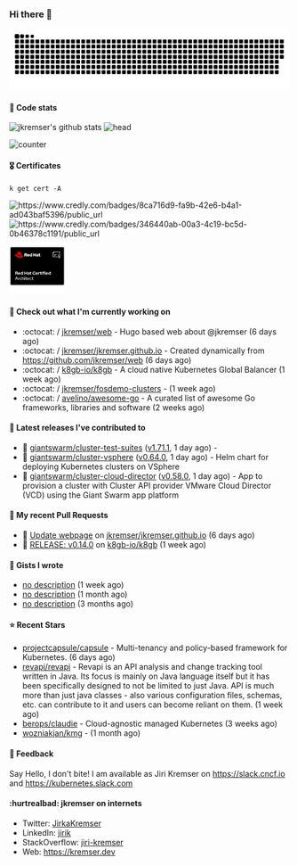 ### Hi there 👋

<picture>
  <source media="(prefers-color-scheme: dark)" srcset="github-snake-dark.svg" />
  <source media="(prefers-color-scheme: light)" srcset="github-snake.svg" />
  <img alt="github-snake" src="github-snake.svg" />
</picture>

#### 📱 Code stats

![jkremser's github stats](https://github-readme-stats.vercel.app/api?username=jkremser&count_private=true&show_icons=true&hide_border=false&theme=tokyonight&title_color=5bcdec&bg_color=0d1117&border_radius=false) ![head](https://user-images.githubusercontent.com/535866/175570014-71166aaa-95f7-4a4f-869c-93a16481de4e.jpeg)



![counter](https://komarev.com/ghpvc/?username=jkremser&color=5bcdec&style=for-the-badge)

#### 🎖 Certificates
```
k get cert -A
```
<p align="left">
    <a style="text-decoration: none !important;" href="https://www.credly.com/badges/8ca716d9-fa9b-42e6-b4a1-ad043baf5396/public_url">
        <img src="https://training.linuxfoundation.org/wp-content/uploads/2022/11/CKA.png" alt="https://www.credly.com/badges/8ca716d9-fa9b-42e6-b4a1-ad043baf5396/public_url" width="110" height="110"/>
    </a>
    <a style="text-decoration: none !important;" href="https://www.credly.com/badges/346440ab-00a3-4c19-bc5d-0b46378c1191/public_url">
        <img src="https://training.linuxfoundation.org/wp-content/uploads/2022/11/CKS.png" alt="https://www.credly.com/badges/346440ab-00a3-4c19-bc5d-0b46378c1191/public_url" width="110" height="110"/>
    </a>
    <a style="text-decoration: none !important;" href="https://rhtapps.redhat.com/verify/?certId=120-194-022">
        <img src="./rhca.png" alt="https://rhtapps.redhat.com/verify/?certId=120-194-022" width="100" height="100"/>
    </a>
</p>

#### 👷 Check out what I'm currently working on

- :octocat: / [jkremser/web](https://github.com/jkremser/web) - Hugo based web about @jkremser (6 days ago)
- :octocat: / [jkremser/jkremser.github.io](https://github.com/jkremser/jkremser.github.io) - Created dynamically from https://github.com/jkremser/web (6 days ago)
- :octocat: / [k8gb-io/k8gb](https://github.com/k8gb-io/k8gb) - A cloud native Kubernetes Global Balancer (1 week ago)
- :octocat: / [jkremser/fosdemo-clusters](https://github.com/jkremser/fosdemo-clusters) -  (1 week ago)
- :octocat: / [avelino/awesome-go](https://github.com/avelino/awesome-go) - A curated list of awesome Go frameworks, libraries and software (2 weeks ago)

#### 🔭 Latest releases I've contributed to

- 🎉 [giantswarm/cluster-test-suites](https://github.com/giantswarm/cluster-test-suites) ([v1.71.1](https://github.com/giantswarm/cluster-test-suites/releases/tag/v1.71.1), 1 day ago) - 
- 🎉 [giantswarm/cluster-vsphere](https://github.com/giantswarm/cluster-vsphere) ([v0.64.0](https://github.com/giantswarm/cluster-vsphere/releases/tag/v0.64.0), 1 day ago) - Helm chart for deploying Kubernetes clusters on VSphere
- 🎉 [giantswarm/cluster-cloud-director](https://github.com/giantswarm/cluster-cloud-director) ([v0.58.0](https://github.com/giantswarm/cluster-cloud-director/releases/tag/v0.58.0), 1 day ago) - App to provision a cluster with Cluster API provider VMware Cloud Director (VCD) using the Giant Swarm app platform

#### 🔨 My recent Pull Requests

- 💪 [Update webpage](https://github.com/jkremser/jkremser.github.io/pull/12) on [jkremser/jkremser.github.io](https://github.com/jkremser/jkremser.github.io) (6 days ago)
- 💪 [RELEASE: v0.14.0](https://github.com/k8gb-io/k8gb/pull/1732) on [k8gb-io/k8gb](https://github.com/k8gb-io/k8gb) (1 week ago)

#### 📓 Gists I wrote

- [no description](https://gist.github.com/795191744bdf3050e91b54a8e24d7c52) (1 week ago)
- [no description](https://gist.github.com/abee4e0ee17bac1713160c2b347aed61) (1 month ago)
- [no description](https://gist.github.com/767a53a8cbc4efaebb0423c66d5e3fdb) (3 months ago)

#### ⭐ Recent Stars

- [projectcapsule/capsule](https://github.com/projectcapsule/capsule) - Multi-tenancy and policy-based framework for Kubernetes. (6 days ago)
- [revapi/revapi](https://github.com/revapi/revapi) -   Revapi is an API analysis and change tracking tool written in Java.  Its focus is mainly on Java language itself but it has been specifically designed to not be limited to just Java. API is much more than just java classes - also various configuration files, schemas, etc. can contribute to it and users can become reliant on them. (1 week ago)
- [berops/claudie](https://github.com/berops/claudie) - Cloud-agnostic managed Kubernetes (3 weeks ago)
- [wozniakjan/kmg](https://github.com/wozniakjan/kmg) -  (1 month ago)

#### 💬 Feedback

Say Hello, I don't bite! I am available as Jiri Kremser on https://slack.cncf.io and https://kubernetes.slack.com


#### :hurtrealbad: jkremser on internets

- Twitter: <a href="https://twitter.com/JirkaKremser">JirkaKremser</a>
- LinkedIn: <a href="https://www.linkedin.com/in/jirik/">jirik</a>
- StackOverflow: <a href="https://stackoverflow.com/users/1594980/jiri-kremser">jiri-kremser</a>
- Web: https://kremser.dev
